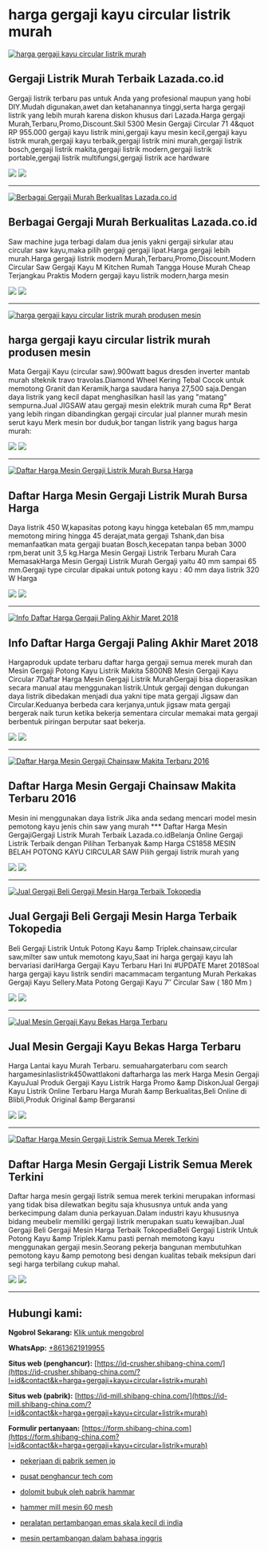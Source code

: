 # harga gergaji kayu circular listrik murah

<a href="https://swt.shibang-china.com/?l=id&img&k=harga+gergaji+kayu+circular+listrik+murah" target="_blank">![harga gergaji kayu circular listrik murah](http://static.shibang-china.com/all-800x300/1366.jpg)</a>

## Gergaji Listrik Murah Terbaik Lazada.co.id
Gergaji listrik terbaru pas untuk Anda yang profesional maupun yang hobi DIY.Mudah digunakan,awet dan ketahanannya tinggi,serta harga gergaji listrik yang lebih murah karena diskon khusus dari Lazada.Harga gergaji Murah,Terbaru,Promo,Discount.Skil 5300 Mesin Gergaji Circular 71 4&quot RP 955.000 gergaji kayu listrik mini,gergaji kayu mesin kecil,gergaji kayu listrik murah,gergaji kayu terbaik,gergaji listrik mini murah,gergaji listrik bosch,gergaji listrik makita,gergaji listrik modern,gergaji listrik portable,gergaji listrik multifungsi,gergaji listrik ace hardware


<a href="https://whatsapp.shibangsoft.com/WhatsApp.php" target="_blank" title="WhatsApp">![](http://static.shibang-china.com/icon/whatsapp.png)</a> <a href="https://swt.shibang-china.com/?l=id&icon&k=harga+gergaji+kayu+circular+listrik+murah" target="_blank">![](http://static.shibang-china.com/icon/chat-id.png)</a>

---

<a href="https://swt.shibang-china.com/?l=id&img&k=harga+gergaji+kayu+circular+listrik+murah" target="_blank">![Berbagai Gergaji Murah Berkualitas Lazada.co.id](http://static.shibang-china.com/all-800x300/759.jpg)</a>

## Berbagai Gergaji Murah Berkualitas Lazada.co.id
Saw machine juga terbagi dalam dua jenis yakni gergaji sirkular atau circular saw kayu,maka pilih gergaji gergaji lipat.Harga gergaji lebih murah.Harga gergaji listrik modern Murah,Terbaru,Promo,Discount.Modern Circular Saw Gergaji Kayu M Kitchen Rumah Tangga House Murah Cheap Terjangkau Praktis Modern gergaji kayu listrik modern,harga mesin


<a href="https://whatsapp.shibangsoft.com/WhatsApp.php" target="_blank" title="WhatsApp">![](http://static.shibang-china.com/icon/whatsapp.png)</a> <a href="https://swt.shibang-china.com/?l=id&icon&k=harga+gergaji+kayu+circular+listrik+murah" target="_blank">![](http://static.shibang-china.com/icon/chat-id.png)</a>

---

<a href="https://swt.shibang-china.com/?l=id&img&k=harga+gergaji+kayu+circular+listrik+murah" target="_blank">![harga gergaji kayu circular listrik murah produsen mesin](http://static.shibang-china.com/all-800x300/91.jpg)</a>

## harga gergaji kayu circular listrik murah produsen mesin
Mata Gergaji Kayu (circular saw).900watt bagus dresden inverter mantab murah slteknik travo travolas.Diamond Wheel Kering Tebal Cocok untuk memotong Granit dan Keramik,harga saudara hanya 27,500 saja.Dengan daya listrik yang kecil dapat menghasilkan hasil las yang "matang" sempurna.Jual JIGSAW atau gergaji mesin elektrik murah cuma Rp* Berat yang lebih ringan dibandingkan gergaji circular jual planner murah mesin serut kayu Merk mesin bor duduk,bor tangan listrik yang bagus harga murah:


<a href="https://whatsapp.shibangsoft.com/WhatsApp.php" target="_blank" title="WhatsApp">![](http://static.shibang-china.com/icon/whatsapp.png)</a> <a href="https://swt.shibang-china.com/?l=id&icon&k=harga+gergaji+kayu+circular+listrik+murah" target="_blank">![](http://static.shibang-china.com/icon/chat-id.png)</a>

---

<a href="https://swt.shibang-china.com/?l=id&img&k=harga+gergaji+kayu+circular+listrik+murah" target="_blank">![Daftar Harga Mesin Gergaji Listrik Murah Bursa Harga](http://static.shibang-china.com/all-800x300/1314.jpg)</a>

## Daftar Harga Mesin Gergaji Listrik Murah Bursa Harga
Daya listrik 450 W,kapasitas potong kayu hingga ketebalan 65 mm,mampu memotong miring hingga 45 derajat,mata gergaji Tshank,dan bisa memanfaatkan mata gergaji buatan Bosch,kecepatan tanpa beban 3000 rpm,berat unit 3,5 kg.Harga Mesin Gergaji Listrik Terbaru Murah Cara MemasakHarga Mesin Gergaji Listrik Murah Gergaji yaitu 40 mm sampai 65 mm.Gergaji type circular dipakai untuk potong kayu : 40 mm daya listrik 320 W Harga


<a href="https://whatsapp.shibangsoft.com/WhatsApp.php" target="_blank" title="WhatsApp">![](http://static.shibang-china.com/icon/whatsapp.png)</a> <a href="https://swt.shibang-china.com/?l=id&icon&k=harga+gergaji+kayu+circular+listrik+murah" target="_blank">![](http://static.shibang-china.com/icon/chat-id.png)</a>

---

<a href="https://swt.shibang-china.com/?l=id&img&k=harga+gergaji+kayu+circular+listrik+murah" target="_blank">![Info Daftar Harga Gergaji Paling Akhir Maret 2018](http://static.shibang-china.com/all-800x300/40.jpg)</a>

## Info Daftar Harga Gergaji Paling Akhir Maret 2018
Hargaproduk update terbaru daftar harga gergaji semua merek murah dan Mesin Gergaji Potong Kayu Listrik Makita 5800NB Mesin Gergaji Kayu Circular 7Daftar Harga Mesin Gergaji Listrik MurahGergaji bisa dioperasikan secara manual atau menggunakan listrik.Untuk gergaji dengan dukungan daya listrik dibedakan menjadi dua yakni tipe mata gergaji Jigsaw dan Circular.Keduanya berbeda cara kerjanya,untuk jigsaw mata gergaji bergerak naik turun ketika bekerja sementara circular memakai mata gergaji berbentuk piringan berputar saat bekerja.


<a href="https://whatsapp.shibangsoft.com/WhatsApp.php" target="_blank" title="WhatsApp">![](http://static.shibang-china.com/icon/whatsapp.png)</a> <a href="https://swt.shibang-china.com/?l=id&icon&k=harga+gergaji+kayu+circular+listrik+murah" target="_blank">![](http://static.shibang-china.com/icon/chat-id.png)</a>

---

<a href="https://swt.shibang-china.com/?l=id&img&k=harga+gergaji+kayu+circular+listrik+murah" target="_blank">![Daftar Harga Mesin Gergaji Chainsaw Makita Terbaru 2016](http://static.shibang-china.com/all-800x300/812.jpg)</a>

## Daftar Harga Mesin Gergaji Chainsaw Makita Terbaru 2016
Mesin ini menggunakan daya listrik Jika anda sedang mencari model mesin pemotong kayu jenis chin saw yang murah *** Daftar Harga Mesin GergajiGergaji Listrik Murah Terbaik Lazada.co.idBelanja Online Gergaji Listrik Terbaik dengan Pilihan Terbanyak &amp Harga CS1858 MESIN BELAH POTONG KAYU CIRCULAR SAW Pilih gergaji listrik murah yang


<a href="https://whatsapp.shibangsoft.com/WhatsApp.php" target="_blank" title="WhatsApp">![](http://static.shibang-china.com/icon/whatsapp.png)</a> <a href="https://swt.shibang-china.com/?l=id&icon&k=harga+gergaji+kayu+circular+listrik+murah" target="_blank">![](http://static.shibang-china.com/icon/chat-id.png)</a>

---

<a href="https://swt.shibang-china.com/?l=id&img&k=harga+gergaji+kayu+circular+listrik+murah" target="_blank">![Jual Gergaji Beli Gergaji Mesin Harga Terbaik Tokopedia](http://static.shibang-china.com/all-800x300/1197.jpg)</a>

## Jual Gergaji Beli Gergaji Mesin Harga Terbaik Tokopedia
Beli Gergaji Listrik Untuk Potong Kayu &amp Triplek.chainsaw,circular saw,milter saw untuk memotong kayu,Saat ini harga gergaji kayu lah bervariasi dariHarga Gergaji Kayu Terbaru Hari Ini #UPDATE Maret 2018Soal harga gergaji kayu listrik sendiri macammacam tergantung Murah Perkakas Gergaji Kayu Sellery.Mata Potong Gergaji Kayu 7″ Circular Saw ( 180 Mm )


<a href="https://whatsapp.shibangsoft.com/WhatsApp.php" target="_blank" title="WhatsApp">![](http://static.shibang-china.com/icon/whatsapp.png)</a> <a href="https://swt.shibang-china.com/?l=id&icon&k=harga+gergaji+kayu+circular+listrik+murah" target="_blank">![](http://static.shibang-china.com/icon/chat-id.png)</a>

---

<a href="https://swt.shibang-china.com/?l=id&img&k=harga+gergaji+kayu+circular+listrik+murah" target="_blank">![Jual Mesin Gergaji Kayu Bekas Harga Terbaru](http://static.shibang-china.com/all-800x300/932.jpg)</a>

## Jual Mesin Gergaji Kayu Bekas Harga Terbaru
Harga Lantai kayu Murah Terbaru. semuahargaterbaru com search hargamesinlaslistrik450wattlakoni daftarharga las merk Harga Mesin Gergaji KayuJual Produk Gergaji Kayu Listrik Harga Promo &amp DiskonJual Gergaji Kayu Listrik Online Terbaru Harga Murah &amp Berkualitas,Beli Online di Blibli,Produk Original &amp Bergaransi


<a href="https://whatsapp.shibangsoft.com/WhatsApp.php" target="_blank" title="WhatsApp">![](http://static.shibang-china.com/icon/whatsapp.png)</a> <a href="https://swt.shibang-china.com/?l=id&icon&k=harga+gergaji+kayu+circular+listrik+murah" target="_blank">![](http://static.shibang-china.com/icon/chat-id.png)</a>

---

<a href="https://swt.shibang-china.com/?l=id&img&k=harga+gergaji+kayu+circular+listrik+murah" target="_blank">![Daftar Harga Mesin Gergaji Listrik Semua Merek Terkini](http://static.shibang-china.com/all-800x300/1492.jpg)</a>

## Daftar Harga Mesin Gergaji Listrik Semua Merek Terkini
Daftar harga mesin gergaji listrik semua merek terkini merupakan informasi yang tidak bisa dilewatkan begitu saja khususnya untuk anda yang berkecimpung dalam dunia perkayuan.Dalam industri kayu khususnya bidang meubelir memiliki gergaji listrik merupakan suatu kewajiban.Jual Gergaji Beli Gergaji Mesin Harga Terbaik TokopediaBeli Gergaji Listrik Untuk Potong Kayu &amp Triplek.Kamu pasti pernah memotong kayu menggunakan gergaji mesin.Seorang pekerja bangunan membutuhkan pemotong kayu &amp pemotong besi dengan kualitas tebaik meksipun dari segi harga terbilang cukup mahal.


<a href="https://whatsapp.shibangsoft.com/WhatsApp.php" target="_blank" title="WhatsApp">![](http://static.shibang-china.com/icon/whatsapp.png)</a> <a href="https://swt.shibang-china.com/?l=id&icon&k=harga+gergaji+kayu+circular+listrik+murah" target="_blank">![](http://static.shibang-china.com/icon/chat-id.png)</a>

---
## Hubungi kami:

**Ngobrol Sekarang:** [Klik untuk mengobrol](https://swt.shibang-china.com?l=id&contact&k=harga+gergaji+kayu+circular+listrik+murah)

**WhatsApp:**  [+8613621919955](https://whatsapp.shibangsoft.com/WhatsApp.php)

**Situs web (penghancur):** [https://id-crusher.shibang-china.com/](https://id-crusher.shibang-china.com/?l=id&contact&k=harga+gergaji+kayu+circular+listrik+murah)

**Situs web (pabrik):** [https://id-mill.shibang-china.com/](https://id-mill.shibang-china.com/?l=id&contact&k=harga+gergaji+kayu+circular+listrik+murah)

**Formulir pertanyaan:** [https://form.shibang-china.com](https://form.shibang-china.com?l=id&contact&k=harga+gergaji+kayu+circular+listrik+murah)

* [pekerjaan di pabrik semen jp](../34/pekerjaan%20di%20pabrik%20semen%20jp.md)

* [pusat penghancur tech com](../33/pusat%20penghancur%20tech%20com.md)

* [dolomit bubuk oleh pabrik hammar](../40/dolomit%20bubuk%20oleh%20pabrik%20hammar.md)

* [hammer mill mesin 60 mesh](../33/hammer%20mill%20mesin%2060%20mesh.md)

* [peralatan pertambangan emas skala kecil di india](../36/peralatan%20pertambangan%20emas%20skala%20kecil%20di%20india.md)

* [mesin pertambangan dalam bahasa inggris](../37/mesin%20pertambangan%20dalam%20bahasa%20inggris.md)